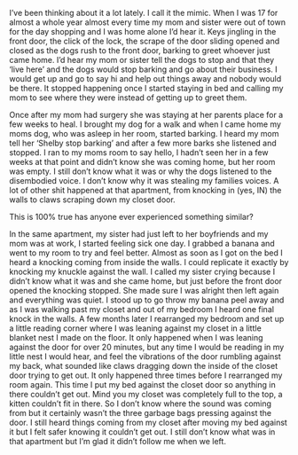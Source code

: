 I’ve been thinking about it a lot lately. I call it the mimic. When I was 17 for almost a whole year almost every time my mom and sister were out of town for the day shopping and I was home alone I’d hear it. 
Keys jingling in the front door, the click of the lock, the scrape of the door sliding opened and closed as the dogs rush to the front door, barking to greet whoever just came home. 
I’d hear my mom or sister tell the dogs to stop and that they ‘live here’ and the dogs would stop barking and go about their business. I would get up and go to say hi and help out things away and nobody would be there. 
It stopped happening once I started staying in bed and calling my mom to see where they were instead of getting up to greet them. 

Once after my mom had surgery she was staying at her parents place for a few weeks to heal. I brought my dog for a walk and when I came home my moms dog, who was asleep in her room, started barking. 
I heard my mom tell her ‘Shelby stop barking’ and after a few more barks she listened and stopped. I ran to my moms room to say hello, I hadn’t seen her in a few weeks at that point and didn’t know she was coming home, but her room was empty. 
I still don’t know what it was or why the dogs listened to the disembodied voice. I don’t know why it was stealing my families voices. A lot of other shit happened at that apartment, from knocking in (yes, IN) the walls to claws scraping down my closet door.

This is 100% true has anyone ever experienced something similar?

In the same apartment, my sister had just left to her boyfriends and my mom was at work, I started feeling sick one day. I grabbed a banana and went to my room to try and feel better. Almost as soon as I got on the bed I heard a knocking coming from inside the walls. I could replicate it exactly by knocking my knuckle against the wall. 
I called my sister crying because I didn’t know what it was and she came home, but just before the front door opened the knocking stopped. She made sure I was alright then left again and everything was quiet. 
I stood up to go throw my banana peel away and as I was walking past my closet and out of my bedroom I heard one final knock in the walls. 
A few months later I rearranged my bedroom and set up a little reading corner where I was leaning against my closet in a little blanket nest I made on the floor. 
It only happened when I was leaning against the door for over 20 minutes, but any time I would be reading in my little nest I would hear, and feel the vibrations of the door rumbling against my back, what sounded like claws dragging down the inside of the closet door trying to get out. 
It only happened three times before I rearranged my room again. This time I put my bed against the closet door so anything in there couldn’t get out. Mind you my closet was completely full to the top, a kitten couldn’t fit in there. So I don’t know where the sound was coming from but it certainly wasn’t the three garbage bags pressing against the door. 
I still heard things coming from my closet after moving my bed against it but I felt safer knowing it couldn’t get out. I still don’t know what was in that apartment but I’m glad it didn’t follow me when we left.